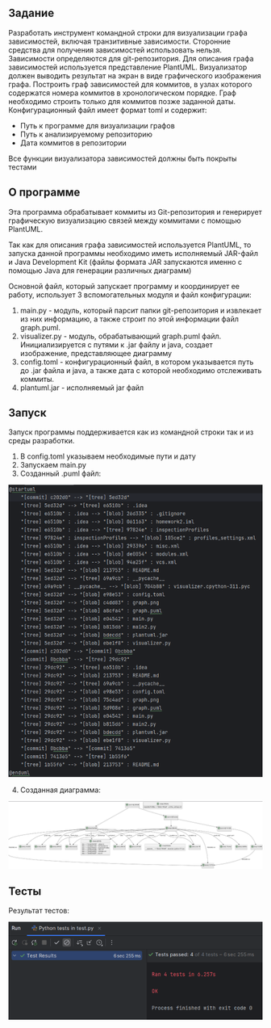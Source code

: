 ## Задание 
Разработать инструмент командной строки для визуализации графа
зависимостей, включая транзитивные зависимости. Сторонние средства для
получения зависимостей использовать нельзя.
Зависимости определяются для git-репозитория. Для описания графа
зависимостей используется представление PlantUML. Визуализатор должен
выводить результат на экран в виде графического изображения графа.
Построить граф зависимостей для коммитов, в узлах которого содержатся
номера коммитов в хронологическом порядке. Граф необходимо строить только
для коммитов позже заданной даты.
Конфигурационный файл имеет формат toml и содержит:

* Путь к программе для визуализации графов
* Путь к анализируемому репозиторию
* Дата коммитов в репозитории

Все функции визуализатора зависимостей должны быть покрыты тестами

## О программе
Эта программа обрабатывает коммиты из Git-репозитория 
и генерирует графическую визуализацию связей между коммитами с помощью PlantUML.

Так как для описания графа зависимостей используется PlantUML, то запуска данной программы необходимо иметь исполняемый 
JAR-файл и Java Development Kit (файлы формата JAR запускаются именно с помощью Java для генерации различных диаграмм)

Основной файл, который запускает программу и координирует ее работу, использует 3 вспомогательных модуля и файл конфигурации:
1. main.py - модуль, который парсит папки git-репозитория и извлекает из них информацию, а также строит по этой информации файл graph.puml.
2. visualizer.py - модуль, обрабатывающий graph.puml файл. Инициализируется с путями к .jar файлу и java, создает изображение, представляющее диаграмму
3. config.toml - конфигурационный файл, в котором указывается путь до .jar файла и java, а также дата с которой необходимо отслеживать коммиты.
4. plantuml.jar - исполняемый jar файл
   
## Запуск
Запуск программы поддерживается как из командной строки так и из среды разработки. 
1. В config.toml указываем необходимые пути и дату
2. Запускаем main.py
3. Созданный .puml файл:
   
  ![Screenshot 1](https://github.com/whiteicesky/git-commit-parser/blob/main/Screenshot_1.png)

4. Созданная диаграмма:
   
  ![Screenshot 2](https://github.com/whiteicesky/git-commit-parser/blob/main/Screenshot_2.png)

## Тесты
Результат тестов:

![Screenshot 2](https://github.com/whiteicesky/git-commit-parser/blob/main/Screenshot_3.png)


